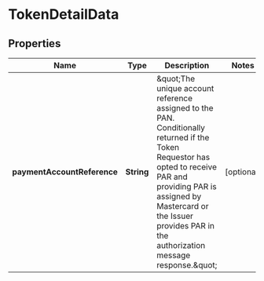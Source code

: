 

# TokenDetailData


## Properties

| Name | Type | Description | Notes |
|------------ | ------------- | ------------- | -------------|
|**paymentAccountReference** | **String** | \&quot;The unique account reference assigned to the PAN. Conditionally returned if the Token Requestor has opted to receive PAR and providing PAR is assigned by Mastercard or the Issuer provides PAR in the authorization message response.\&quot;  |  [optional] |



